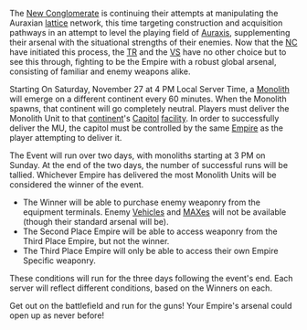 The [New Conglomerate](../../terminology/New_Conglomerate.md) is continuing their attempts at
manipulating the Auraxian [lattice](../../terminology/Lattice.md) network, this
time targeting construction and acquisition pathways in an attempt to level the
playing field of [Auraxis](../../locations/Auraxis.md), supplementing their arsenal
with the situational strengths of their enemies. Now that the
[NC](../../terminology/New_Conglomerate.md) have initiated this process, the
[TR](../../terminology/Terran_Republic.md) and the [VS](../../terminology/Vanu_Sovereignty.md) have no other choice
but to see this through, fighting to be the Empire with a robust global arsenal,
consisting of familiar and enemy weapons alike.

Starting On Saturday, November 27 at 4 PM Local Server Time, a
[Monolith](../../items/Monolith.md) will emerge on a different continent every 60
minutes. When the Monolith spawns, that continent will go completely neutral.
Players must deliver the Monolith Unit to that
[continent](../../locations/Continent.md)'s [Capitol](../../locations/Capitol.md)
[facility](../../locations/Facilities.md). In order to successfully deliver the MU,
the capitol must be controlled by the same [Empire](../../terminology/Empire.md) as
the player attempting to deliver it.

The Event will run over two days, with monoliths starting at 3 PM on Sunday. At
the end of the two days, the number of successful runs will be tallied.
Whichever Empire has delivered the most Monolith Units will be considered the
winner of the event.

- The Winner will be able to purchase enemy weaponry from the equipment
  terminals. Enemy [Vehicles](../../vehicles/Vehicle.md) and
  [MAXes](../../armor/Mechanized_Assault_Exo-Suit.md) will not be available (though
  their standard arsenal will be).
- The Second Place Empire will be able to access weaponry from the Third Place
  Empire, but not the winner.
- The Third Place Empire will only be able to access their own Empire Specific
  weaponry.

These conditions will run for the three days following the event's end. Each
server will reflect different conditions, based on the Winners on each.

Get out on the battlefield and run for the guns! Your Empire's arsenal could
open up as never before!
